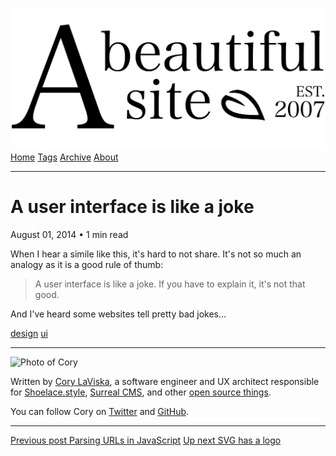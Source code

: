<a href="../../index.html" class="header-link"><img src="../../images/logos/wordmark.svg" alt="A Beautiful Site" class="wordmark" /></a> <a href="../../index.html" class="nav-item">Home</a> <a href="../../tags/index.html" class="nav-item">Tags</a> <a href="../index.html" class="nav-item">Archive</a> <a href="../../about/index.html" class="nav-item">About</a>

---

# A user interface is like a joke

August 01, 2014 • 1 min read

When I hear a simile like this, it's hard to not share. It's not so much an analogy as it is a good rule of thumb:

> A user interface is like a joke. If you have to explain it, it's not that good.

And I've heard some websites tell pretty bad jokes...

<a href="../../tags/design/index.html" class="post-tag">design</a> <a href="../../tags/ui/index.html" class="post-tag">ui</a>

---

<img src="http://0.gravatar.com/avatar/bf1b3b95fd5b096a3592247c29667b33?s=512" alt="Photo of Cory" class="avatar avatar-small" />

Written by [Cory LaViska](../../index-4.html), a software engineer and UX architect responsible for [Shoelace.style](https://shoelace.style/), [Surreal CMS](https://www.surrealcms.com/), and other [open source things](https://github.com/claviska).

You can follow Cory on [Twitter](https://twitter.com/claviska) and [GitHub](https://github.com/claviska).

---

<a href="../parsing-urls-in-javascript/index.html" class="post-nav-previous"><span class="small">Previous post</span> Parsing URLs in JavaScript</a> <a href="../svg-has-a-logo/index.html" class="post-nav-next"><span class="small">Up next</span> SVG has a logo</a>
